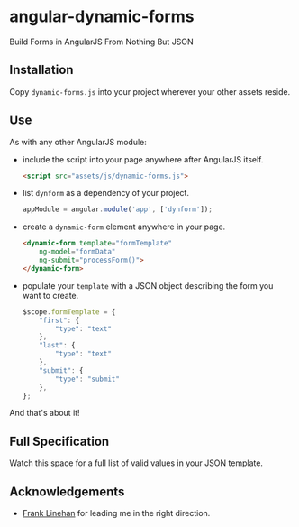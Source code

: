 angular-dynamic-forms
=====================
Build Forms in AngularJS From Nothing But JSON

Installation
------------
Copy `dynamic-forms.js` into your project wherever your other assets reside.

Use
---
As with any other AngularJS module:

* include the script into your page anywhere after AngularJS itself.

	```html
	<script src="assets/js/dynamic-forms.js">
	```

* list `dynform` as a dependency of your project.

	```javascript
	appModule = angular.module('app', ['dynform']);
	```

* create a `dynamic-form` element anywhere in your page.

	```html
	<dynamic-form template="formTemplate"
		ng-model="formData"
		ng-submit="processForm()">
	</dynamic-form>
	```

* populate your `template` with a JSON object describing the form you want to create.

	```javascript
	$scope.formTemplate = {
		"first": {
			"type": "text"
		},
		"last": {
			"type": "text"
		},
		"submit": {
			"type": "submit"
		},
	};
	```

And that's about it!

Full Specification
------------------
Watch this space for a full list of valid values in your JSON template.

Acknowledgements
----------------
* [Frank Linehan](http://frank-code.com/) for leading me in the right direction.